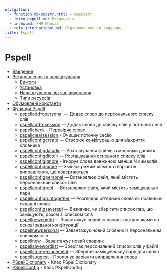 ```yaml
---
navigation:
  - function.mb-substr.html: « mbsubstr
  - intro.pspell.md: Введение »
  - index.md: PHP Manual
  - refs.international.md: Підтримка мов та кодувань
title: Pspell
---
```

# Pspell

-   [Введение](intro.pspell.md)
-   [Встановлення та налаштування](pspell.setup.md)
    -   [Вимоги](pspell.requirements.md)
    -   [Установка](pspell.installation.md)
    -   [Налаштування під час виконання](pspell.configuration.md)
    -   [Типи ресурсів](pspell.resources.md)
-   [Обумовлені константи](pspell.constants.md)
-   [Функции Pspell](ref.pspell.md)
    -   [pspelladdтоpersonal](function.pspell-add-to-personal.md) — Додає слово до персонального списку слів
    -   [pspelladdтоsession](function.pspell-add-to-session.md) — Додає слово до списку слів у поточній сесії
    -   [pspellcheck](function.pspell-check.md) - Перевіряє слово
    -   [pspellclearsession](function.pspell-clear-session.md) - Очищає поточну сесію
    -   [pspellconfigcreate](function.pspell-config-create.md) — Створює конфігурацію для відкриття словника
    -   [pspellconfigdatadir](function.pspell-config-data-dir.md) — Розташування файлів із мовними даними
    -   [pspellconfigdictdir](function.pspell-config-dict-dir.md) — Розташування основного списку слів
    -   [pspellconfigignore](function.pspell-config-ignore.md) - Ігнорує слова довжиною менше N символів
    -   [pspellconfigmode](function.pspell-config-mode.md) — Змінює режим кількості варіантів виправлення, що повертаються.
    -   [pspellconfigpersonal](function.pspell-config-personal.md) — Встановлює файл, який містить персональний список слів
    -   [pspellconfigrepl](function.pspell-config-repl.md) — Встановлює файл, який містить заміщувальні пари
    -   [pspellconfigruntogether](function.pspell-config-runtogether.md) — Розглядає об'єднані слова як правильні складні слова
    -   [pspellconfigsaverepl](function.pspell-config-save-repl.md) — Визначає, чи зберігати список пар, що заміщують, разом зі списком слів
    -   [pspellnewconfig](function.pspell-new-config.md) — Завантажує новий словник із установками на основі заданої конфігурації
    -   [pspellnewpersonal](function.pspell-new-personal.md) — Завантажує новий словник із персональним списком слів
    -   [pspellnew](function.pspell-new.md) - Завантажує новий словник
    -   [pspellsavewordlist](function.pspell-save-wordlist.md) — Зберігає персональний список слів у файлі
    -   [pspellstorereplacement](function.pspell-store-replacement.md) — Зберігає заміщувальну пару для слова
    -   [pspellsuggest](function.pspell-suggest.md) - Пропонує варіанти виправлення слова
-   [PSpellDictionary](class.pspell-dictionary.md) - Клас PSpellDictionary
-   [PSpellConfig](class.pspell-config.md) - Клас PSpellConfig

